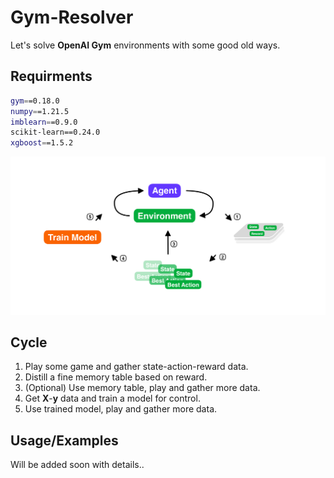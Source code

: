 
# Gym-Resolver

Let's solve **OpenAI Gym** environments with some good old ways.



## Requirments

```bash
gym==0.18.0
numpy==1.21.5
imblearn==0.9.0
scikit-learn==0.24.0
xgboost==1.5.2
```


![gym-resolver](cycle_image.png)


## Cycle

1. Play some game and gather state-action-reward data.
2. Distill a fine memory table based on reward.
3. (Optional) Use memory table, play and gather more data.
4. Get **X**-**y** data and train a model for control.
5. Use trained model, play and gather more data.



## Usage/Examples

Will be added soon with details..

